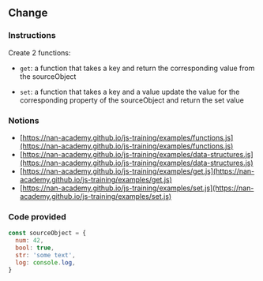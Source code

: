 ## Change

### Instructions

Create 2 functions:
- `get`: a function that takes a key and return the corresponding
  value from the sourceObject

- `set`: a function that takes a key and a value update the
  value for the corresponding property of the sourceObject
  and return the set value


### Notions

- [https://nan-academy.github.io/js-training/examples/functions.js](https://nan-academy.github.io/js-training/examples/functions.js)
- [https://nan-academy.github.io/js-training/examples/data-structures.js](https://nan-academy.github.io/js-training/examples/data-structures.js)
- [https://nan-academy.github.io/js-training/examples/get.js](https://nan-academy.github.io/js-training/examples/get.js)
- [https://nan-academy.github.io/js-training/examples/set.js](https://nan-academy.github.io/js-training/examples/set.js)


### Code provided
```js
const sourceObject = {
  num: 42,
  bool: true,
  str: 'some text',
  log: console.log,
}
```
